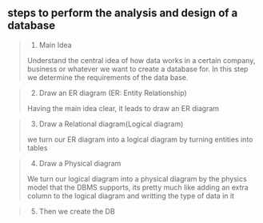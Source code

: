 ## steps to perform the analysis and design of a database

> 1.  Main Idea
>
> Understand the central idea of how data works in a certain company, business or whatever we want to create a database for. In this step we determine the requirements of the data base.

> 2. Draw an ER diagram (ER: Entity Relationship)
>
> Having the main idea clear, it leads to draw an ER diagram

> 3. Draw a Relational diagram(Logical diagram)
>
> we turn our ER diagram into a logical diagram by turning entities into tables

> 4. Draw a Physical diagram
>
> We turn our logical diagram into a physical diagram by the physics model that the DBMS supports, its pretty much like adding an extra column to the logical diagram and writting the type of data in it

> 5. Then we create the DB
